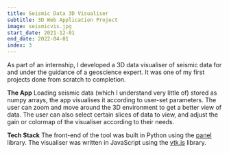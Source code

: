 ```yaml
---
title: Seismic Data 3D Visualiser
subtitle: 3D Web Application Project
image: seismicvis.jpg
start_date: 2021-12-01
end_date: 2022-04-01
index: 3
---
```


As part of an internship, I developed a 3D data visualiser of seismic data for and under the guidance of a geoscience expert. It was one of my first projects done from scratch to completion.

**The App** Loading seismic data (which I understand very little of) stored as numpy arrays, the app visualises it according to user-set parameters. The user can zoom and move around the 3D environment to get a better view of data. The user can also select certain slices of data to view, and adjust the gain or colormap of the visualiser according to their needs.

**Tech Stack** The front-end of the tool was built in Python using the [panel](https://panel.holoviz.org/) library. The visualiser was written in JavaScript using the [vtk.js](https://kitware.github.io/vtk-js/index.html) library.